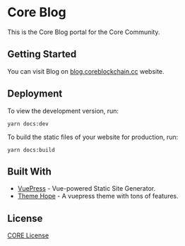 # Core Blog

This is the Core Blog portal for the Core Community.

## Getting Started

You can visit Blog on [blog.coreblockchain.cc](https://blog.coreblockchain.cc) website.

## Deployment

To view the development version, run:

```
yarn docs:dev
```

To build the static files of your website for production, run:

```
yarn docs:build
```

## Built With

* [VuePress](https://v2.vuepress.vuejs.org/) - Vue-powered Static Site Generator.
* [Theme Hope](https://vuepress-theme-hope.github.io/v2/) - A vuepress theme with tons of features.

## License

[CORE License](LICENSE)
